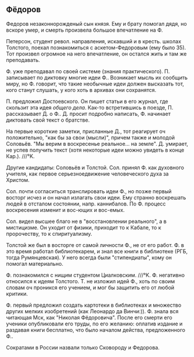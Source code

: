 
## Фёдоров
Федоров незаконнорожденый сын князя.
Ему и брату помогал дядя, но вскоре умер, и смерть произвела большое впечатление на Ф.

Петерсон, студент револ. направления, искавший и в кресть. школах Толстого, поехал познакомиться с аскетом-Федоровым (ему было 35). 
Тот произвел огромное на него впечатление, он остался жить и там же преподавать.

Ф. уже преподавал по своей системе (знания практического).
П. записывает по диктовку многие идеи Ф..
Возникает мысль их сообщить миру, но Ф. говорит, что такие необычные идеи должен высказать тот, кого станут слушать, у кого хоть в архивах они сохранятся.

П. предложил Достоевского.
Он пишет статьи в его журнал, где скользит эта идея _общего дела_.
Как-то встретившись в поезде, П. рассказывает Д. о Ф..
Д. просит подробно написать, Ф. начинает диктовать свой текст о братстве.

На первые короткие заметки, присланные Д., тот реагирует оч положительно, "как бы за свои (мысли)", причем также и молодой Соловьёв.
"Мы верим в воскресенье реальное… на земле".
Д. умирает, не успев получить текст (хотя некоторые идеи можно увидеть в конце Кар.).
///°K.

Другие кандидаты: Соловьёв и Толстой.
Сол. принял Ф. как духовного учителя, как первое серьезноедвижение человеческого духа за Христом.

Сол. почти согласиться транслировать идеи Ф., но позже первый восторг исчез и он начал излагать свои идеи.
Ему странно воскрешать людей в отсталом состоянии, напр. каннибалов.
По Ф. процесс воскресения изменит и вос-ющих и вос-емых.

Сол. видел высшее благо не в "восстановлении реального", а в мистицизме.
Он уходит от физики, приходит то к Кабале, то к пророчеству, то к спиритуализму.

Толстой же был в восторге от самой личности Ф., не от его работ.
Ф. в это время работал библиотекарем, и знал все книги в библиотеке (РГБ, тогда Румянцевская).
У него всегда были "стипендиаты", кому он помогал материально.

Ф. познакомился с нищим студентом Циалковским.
///°K.
Ф. негативно относился к идеям Толстого.
Т. не изложил идей Ф., хоть по своим словам оч проникся его учением, и мог бы защитить его от любой критики.

Ф. первый предложил создать картотеки в библиотеках и множество других мелких изобретений (как Леонардо да Винчи:)).
Ф. знала вся читающая Мск, как "Николая Фёдоровича".
После его смерти его ученики опубликовали его труды, по его желанию: оплатив издание и раздавая книги бесплатно, что было началом действа, предложенного Ф..

Сократами в России назвали только Сковороду и Федорова.




